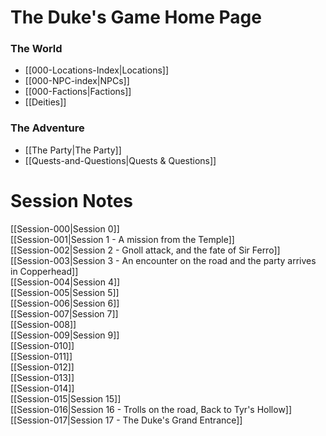 # The Duke's Game Home Page

### The World
- [[000-Locations-Index|Locations]]
- [[000-NPC-index|NPCs]]
- [[000-Factions|Factions]]
- [[Deities]]

### The Adventure
- [[The Party|The Party]]
- [[Quests-and-Questions|Quests & Questions]]

# Session Notes
[[Session-000|Session 0]]  
[[Session-001|Session 1 - A mission from the Temple]]  
[[Session-002|Session 2 - Gnoll attack, and the fate of Sir Ferro]]  
[[Session-003|Session 3 - An encounter on the road and the party arrives in Copperhead]]  
[[Session-004|Session 4]]  
[[Session-005|Session 5]]  
[[Session-006|Session 6]]  
[[Session-007|Session 7]]  
[[Session-008]]  
[[Session-009|Session 9]]  
[[Session-010]]  
[[Session-011]]  
[[Session-012]]  
[[Session-013]]  
[[Session-014]]  
[[Session-015|Session 15]]  
[[Session-016|Session 16 - Trolls on the road, Back to Tyr's Hollow]]  
[[Session-017|Session 17 - The Duke's Grand Entrance]]
